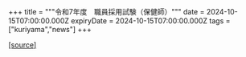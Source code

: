 +++
title = """令和7年度　職員採用試験（保健師）"""
date = 2024-10-15T07:00:00.000Z
expiryDate = 2024-10-15T07:00:00.000Z
tags = ["kuriyama","news"]
+++


[[source]](https://www.town.kuriyama.hokkaido.jp/site/saiyou/29140.html)
